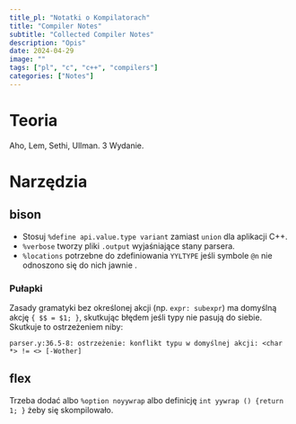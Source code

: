 ```yaml
---
title_pl: "Notatki o Kompilatorach"
title: "Compiler Notes"
subtitle: "Collected Compiler Notes"
description: "Opis"
date: 2024-04-29
image: ""
tags: ["pl", "c", "c++", "compilers"]
categories: ["Notes"]
---
```


# Teoria

Aho, Lem, Sethi, Ullman. 3 Wydanie.

# Narzędzia

## bison

- Stosuj `%define api.value.type variant` zamiast `union` dla aplikacji C++. 
- `%verbose` tworzy pliki `.output` wyjaśniające stany parsera.
- `%locations` potrzebne do zdefiniowania `YYLTYPE` jeśli symbole `@n` nie odnoszono się do nich jawnie .

### Pułapki 

Zasady gramatyki bez określonej akcji (np.  `expr: subexpr`)  ma domyślną akcję `{ $$ = $1; }`, skutkując błędem jeśli typy nie pasują do siebie. Skutkuje to ostrzeżeniem niby:

```
parser.y:36.5-8: ostrzeżenie: konflikt typu w domyślnej akcji: <char *> != <> [-Wother]
```

## flex

Trzeba dodać albo `%option noyywrap` albo definicję `int yywrap () {return 1; }` żeby się skompilowało.

